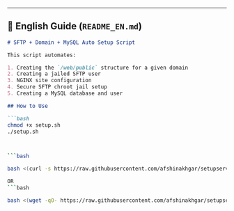 
---

## 📄 English Guide (`README_EN.md`)

```markdown
# SFTP + Domain + MySQL Auto Setup Script

This script automates:

1. Creating the `/web/public` structure for a given domain
2. Creating a jailed SFTP user
3. NGINX site configuration
4. Secure SFTP chroot jail setup
5. Creating a MySQL database and user

## How to Use

```bash
chmod +x setup.sh
./setup.sh



```bash

bash <(curl -s https://raw.githubusercontent.com/afshinakhgar/setupserver/master/setup.sh)

OR 
```bash

bash <(wget -qO- https://raw.githubusercontent.com/afshinakhgar/setupserver/master/setup.sh)

